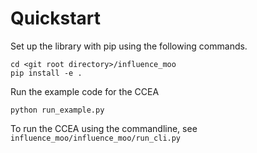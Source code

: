 # Quickstart

Set up the library with pip using the following commands.

```
cd <git root directory>/influence_moo
pip install -e .
```

Run the example code for the CCEA

```
python run_example.py
```
To run the CCEA using the commandline, see `influence_moo/influence_moo/run_cli.py`


